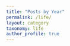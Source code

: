 ```yaml
---
title: "Posts by Year"
permalink: /life/
layout: category
taxonomy: life
author_profile: true
---
```

